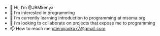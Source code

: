 - 👋 Hi, I’m @JBMkenya
- 👀 I’m interested in programming
- 🌱 I’m currently learning introduction to programming at msoma.org
- 💞️ I’m looking to collaborate on projects that expose me to programming
- 📫 How to reach me otienojaoko77@gmail.com

<!---
JBMkenya/JBMkenya is a ✨ special ✨ repository because its `README.md` (this file) appears on your GitHub profile.
You can click the Preview link to take a look at your changes.
--->
